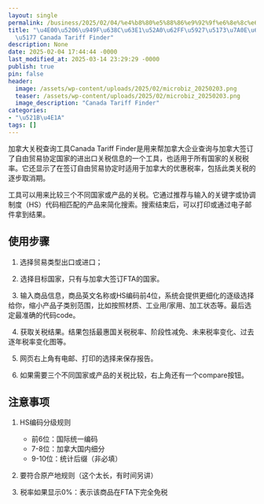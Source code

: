 ```yaml
---
layout: single
permalink: /business/2025/02/04/%e4%b8%80%e5%88%86%e9%92%9f%e6%8e%8c%e6%8f%a1%e5%8a%a0%e6%8b%bf%e5%a4%a7%e5%85%b3%e7%a8%8e%e6%9f%a5%e8%af%a2%e5%b7%a5%e5%85%b7-canada-tariff-finder/
title: "\u4E00\u5206\u949F\u638C\u63E1\u52A0\u62FF\u5927\u5173\u7A0E\u67E5\u8BE2\u5DE5\
  \u5177 Canada Tariff Finder"
description: None
date: 2025-02-04 17:44:44 -0000
last_modified_at: 2025-03-14 23:29:29 -0000
publish: true
pin: false
header:
  image: /assets/wp-content/uploads/2025/02/microbiz_20250203.png
  teaser: /assets/wp-content/uploads/2025/02/microbiz_20250203.png
  image_description: "Canada Tariff Finder"
categories:
- "\u521B\u4E1A"
tags: []
---
```

加拿大关税查询工具Canada Tariff Finder是用来帮加拿大企业查询与加拿大签订了自由贸易协定国家的进出口关税信息的一个工具，也适用于所有国家的关税税率。它还显示了在签订自由贸易协定时适用于加拿大的优惠税率，包括此类关税的逐步取消期。

工具可以用来比较三个不同国家或产品的关税。它通过推荐与输入的关键字或协调制度（HS）代码相匹配的产品来简化搜索。搜索结束后，可以打印或通过电子邮件拿到结果。

## **使用步骤**

  1. 选择贸易类型出口或进口；

  2\. 选择目标国家，只有与加拿大签订FTA的国家。

  3\. 输入商品信息，商品英文名称或HS编码前4位，系统会提供更细化的逐级选择给你，缩小产品子类别范围，比如按照材质、工业用/家用、加工状态等。最后选定最准确的代码code。

  4\. 获取关税结果。结果包括最惠国关税税率、阶段性减免、未来税率变化、过去逐年税率变化图等。

  5\. 网页右上角有电邮、打印的选择来保存报告。

  6\. 如果需要三个不同国家或产品的关税比较，右上角还有一个compare按钮。

## **注意事项**

  1. HS编码分级规则
     * 前6位：国际统一编码
     * 7-8位：加拿大国内细分
     * 9-10位：统计后缀（非必填）  

  2. 要符合原产地规则（这个太长，有时间另讲）  

  3\. 税率如果显示0%：表示该商品在FTA下完全免税
